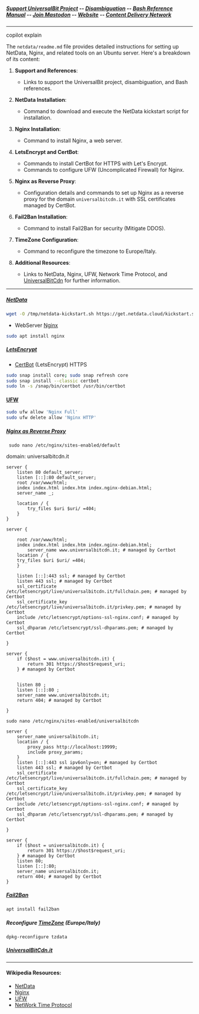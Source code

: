 ##### [Support UniversalBit Project](https://github.com/universalbit-dev/universalbit-dev/tree/main/support) -- [Disambiguation](https://en.wikipedia.org/wiki/Wikipedia:Disambiguation) -- [Bash Reference Manual](https://www.gnu.org/software/bash/manual/html_node/index.html) -- [Join Mastodon](https://mastodon.social/invite/wTHp2hSD) -- [Website](https://www.universalbit.it/) -- [Content Delivery Network](https://universalbitcdn.it/)

---
copilot explain

The `netdata/readme.md` file provides detailed instructions for setting up NetData, Nginx, and related tools on an Ubuntu server. Here's a breakdown of its content:

1. **Support and References**:
   - Links to support the UniversalBit project, disambiguation, and Bash references.

2. **NetData Installation**:
   - Command to download and execute the NetData kickstart script for installation.

3. **Nginx Installation**:
   - Command to install Nginx, a web server.

4. **LetsEncrypt and CertBot**:
   - Commands to install CertBot for HTTPS with Let's Encrypt.
   - Commands to configure UFW (Uncomplicated Firewall) for Nginx.

5. **Nginx as Reverse Proxy**:
   - Configuration details and commands to set up Nginx as a reverse proxy for the domain `universalbitcdn.it` with SSL certificates managed by CertBot.

6. **Fail2Ban Installation**:
   - Command to install Fail2Ban for security (Mitigate DDOS).

7. **TimeZone Configuration**:
   - Command to reconfigure the timezone to Europe/Italy.

8. **Additional Resources**:
   - Links to NetData, Nginx, UFW, Network Time Protocol, and [UniversalBitCdn](https://github.com/universalbit-dev/universalbit-dev/tree/main/cdn) for further information.
---

##### [NetData](https://github.com/netdata/netdata)
```bash
wget -O /tmp/netdata-kickstart.sh https://get.netdata.cloud/kickstart.sh && sh /tmp/netdata-kickstart.sh
```

* WebServer [Nginx](https://nginx.org/en/docs/)
```bash
sudo apt install nginx
```

##### [LetsEncrypt](https://letsencrypt.org/)
* [CertBot](https://en.wikipedia.org/wiki/Let's_Encrypt#Software_implementation) (LetsEncrypt) HTTPS

```bash
sudo snap install core; sudo snap refresh core
sudo snap install --classic certbot
sudo ln -s /snap/bin/certbot /usr/bin/certbot
```
#### [UFW](https://help.ubuntu.com/community/UFW)
```bash
sudo ufw allow 'Nginx Full'
sudo ufw delete allow 'Nginx HTTP'
```


##### [Nginx as Reverse Proxy](https://www.digitalocean.com/community/tutorials/how-to-configure-nginx-as-a-reverse-proxy-on-ubuntu-22-04)
```
 sudo nano /etc/nginx/sites-enabled/default
```

domain: universalbitcdn.it
```
server {
	listen 80 default_server;
	listen [::]:80 default_server;
	root /var/www/html;
	index index.html index.htm index.nginx-debian.html;
	server_name _;

	location / {
        try_files $uri $uri/ =404;
	}
}

server {

	root /var/www/html;
	index index.html index.htm index.nginx-debian.html;
        server_name www.universalbitcdn.it; # managed by Certbot
	location / {
	try_files $uri $uri/ =404;
	}

    listen [::]:443 ssl; # managed by Certbot
    listen 443 ssl; # managed by Certbot
    ssl_certificate /etc/letsencrypt/live/universalbitcdn.it/fullchain.pem; # managed by Certbot
    ssl_certificate_key /etc/letsencrypt/live/universalbitcdn.it/privkey.pem; # managed by Certbot
    include /etc/letsencrypt/options-ssl-nginx.conf; # managed by Certbot
    ssl_dhparam /etc/letsencrypt/ssl-dhparams.pem; # managed by Certbot

}

server {
    if ($host = www.universalbitcdn.it) {
        return 301 https://$host$request_uri;
    } # managed by Certbot


	listen 80 ;
	listen [::]:80 ;
    server_name www.universalbitcdn.it;
    return 404; # managed by Certbot

}
```

```
sudo nano /etc/nginx/sites-enabled/universalbitcdn
```

```
server {
    server_name universalbitcdn.it;   
    location / {
        proxy_pass http://localhost:19999;
        include proxy_params;
    }
    listen [::]:443 ssl ipv6only=on; # managed by Certbot
    listen 443 ssl; # managed by Certbot
    ssl_certificate /etc/letsencrypt/live/universalbitcdn.it/fullchain.pem; # managed by Certbot
    ssl_certificate_key /etc/letsencrypt/live/universalbitcdn.it/privkey.pem; # managed by Certbot
    include /etc/letsencrypt/options-ssl-nginx.conf; # managed by Certbot
    ssl_dhparam /etc/letsencrypt/ssl-dhparams.pem; # managed by Certbot

}

server {
    if ($host = universalbitcdn.it) {
        return 301 https://$host$request_uri;
    } # managed by Certbot
    listen 80;
    listen [::]:80;
    server_name universalbitcdn.it;
    return 404; # managed by Certbot
}

```

##### [Fail2Ban](https://github.com/fail2ban/fail2ban)
```bash
apt install fail2ban
```

##### Reconfigure [TimeZone](https://en.wikipedia.org/wiki/Time_zone) (Europe/Italy)
```bash
dpkg-reconfigure tzdata
```

##### [UniversalBitCdn.it](https://universalbitcdn.it/)

---

#### Wikipedia Resources:
* [NetData](https://en.wikipedia.org/wiki/Netdata)
* [Nginx](https://en.wikipedia.org/wiki/Nginx)
* [UFW](https://en.wikipedia.org/wiki/Uncomplicated_Firewall)
* [NetWork Time Protocol](https://en.wikipedia.org/wiki/Network_Time_Protocol)


